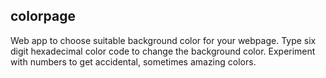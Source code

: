## colorpage

Web app to choose suitable background color for your webpage.
Type six digit hexadecimal color code to change the background color.
Experiment with numbers to get accidental, sometimes amazing colors.
